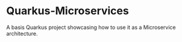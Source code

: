 # Quarkus-Microservices
A basis Quarkus project showcasing how to use it as a Microservice architecture. 
